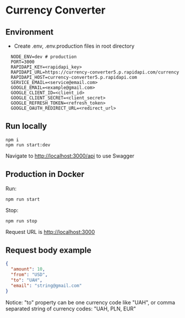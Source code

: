 # Currency Converter

## Environment

* Create .env, .env.production files in root directory

```shell
  NODE_ENV=dev # production
  PORT=3000
  RAPIDAPI_KEY=<rapidapi_key>
  RAPIDAPI_URL=https://currency-converter5.p.rapidapi.com/currency
  RAPIDAPI_HOST=currency-converter5.p.rapidapi.com
  SERVICE_EMAIL=<service@email.com>
  GOOGLE_EMAIL=<example@gmail.com>
  GOOGLE_CLIENT_ID=<client_id>
  GOOGLE_CLIENT_SECRET=<client_secret>
  GOOGLE_REFRESH_TOKEN=<refresh_token>
  GOOGLE_OAUTH_REDIRECT_URL=<redirect_url>
```

## Run locally

```shell
npm i
npm run start:dev
```

Navigate to <http://localhost:3000/api> to use Swagger

## Production in Docker

Run:

```shell
npm run start
```

Stop:

```shell
npm run stop
```

Request URL is <http://localhost:3000>

## Request body example

```json
{
  "amount": 10,
  "from": "USD",
  "to": "UAH",
  "email": "string@gmail.com"
}
```

Notice: "to" property can be one currency code like "UAH", or comma separated string of currency codes: "UAH, PLN, EUR"
